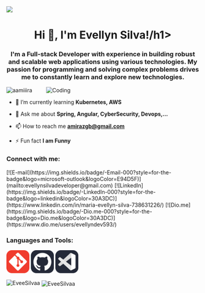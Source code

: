 
<img src="https://cdn.dribbble.com/users/1364029/screenshots/16093268/media/68e82a7fb4904614a9066d6b540c14b2.gif">
<h1 align="center">Hi 👋, I'm Evellyn Silva!/h1>
<h3 align="center">I'm a Full-stack Developer with experience in building robust and scalable web applications using various technologies. My passion for programming and solving complex problems drives me to constantly learn and explore new technologies.</h3>
<img align="right" alt="Coding" width="400" src="https://camo.githubusercontent.com/f8561052d5519d5b219d3d02cdf56d0969d2cdab435e6739ba6b7cb26866f5fe/68747470733a2f2f6d69722d73332d63646e2d63662e626568616e63652e6e65742f70726f6a6563745f6d6f64756c65732f646973702f3630313031343131363737303437352e363036386265666634363430612e676966">
<p align="left"> <img src="https://komarev.com/ghpvc/?username=aamiiira&label=Profile%20views&color=0e75b6&style=flat" alt="aamiiira" /> </p>

- 🌱 I’m currently learning **Kubernetes, AWS**

- 💬 Ask me about **Spring, Angular, CyberSecurity, Devops,...**

- 📫 How to reach me **amirazgb@gmail.com**

- ⚡ Fun fact **I am Funny**

<h3 align="left">Connect with me:</h3>
<p align="left">
[![E-mail](https://img.shields.io/badge/-Email-000?style=for-the-badge&logo=microsoft-outlook&logoColor=E94D5F)](mailto:evellynsilvadeveloper@gmail.com)
[![LinkedIn](https://img.shields.io/badge/-LinkedIn-000?style=for-the-badge&logo=linkedin&logoColor=30A3DC)](https://www.linkedin.com/in/maria-evellyn-silva-738631226/)
[![Dio.me](https://img.shields.io/badge/-Dio.me-000?style=for-the-badge&logo=Dio.me&logoColor=30A3DC)](https://www.dio.me/users/evellyndev593/)
</p>

<h3 align="left">Languages and Tools:</h3>
<p align="left">
  <img alt="Git" height="60" width="60" src="https://raw.githubusercontent.com/tandpfun/skill-icons/65dea6c4eaca7da319e552c09f4cf5a9a8dab2c8/icons/Git.svg">
  <img alt="GitHub" height="60" width="60" src="https://raw.githubusercontent.com/tandpfun/skill-icons/65dea6c4eaca7da319e552c09f4cf5a9a8dab2c8/icons/Github-Dark.svg">
  <img alt="VSCode" height="60" width="60" src="https://raw.githubusercontent.com/tandpfun/skill-icons/65dea6c4eaca7da319e552c09f4cf5a9a8dab2c8/icons/VSCode-Dark.svg">
</p>


<p><img align="left" src="https://github-readme-stats.vercel.app/api/top-langs?username=EveeSilvaa&show_icons=true&locale=en&layout=compact" alt="EveeSilvaa" /></p>

<p>&nbsp;<img align="center" src="https://github-readme-stats.vercel.app/api?username=EveeSilvaa&show_icons=true&locale=en" alt="EveeSilvaa" /></p>
